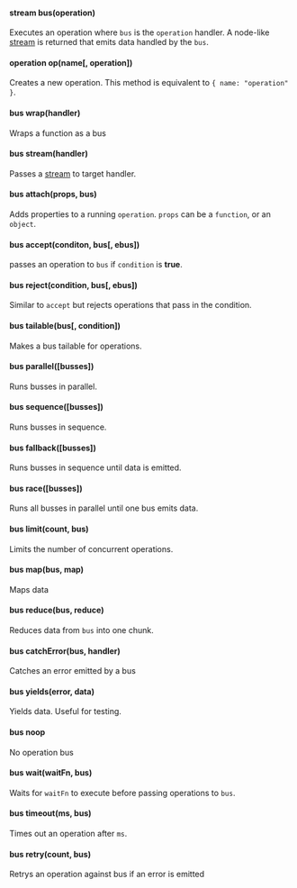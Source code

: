 #### stream bus(operation)

Executes an operation where `bus` is the `operation` handler. A node-like [stream](https://nodejs.org/api/stream.html) is returned that emits data handled by the `bus`.

#### operation op(name[, operation])

Creates a new operation. This method is equivalent to `{ name: "operation" }`.


<Tabs>
  <Example title="simple">
    <Script path="index.js">

var mesh   = require("mesh");
var stream = require("obj-stream");

// create a simple, vanilla bus
var bus = function(operation) {
  var s = new stream.Stream();
  console.log("handle operation", operation);
  setTimeout(function() {
    s.end();
  }, 0);
  return s;
}

// execute an operation
bus(mesh.op("doSomething")).on("end", function() {
  console.log("ended");
});

    </Script>
  </Example>

<Example title="vanilla object">
  <Script path="index.js">
var mesh = require("mesh");

// use wrap utility so we don't have to create an object
// stream
var bus = mesh.wrap(function(operation, next) {
  console.log(operation);
  next();
});

// or use a vanilla object
bus({ name: "doSomething" }).on("end", function() {
  console.log("endeded vanilla object");
});

  </Script>
</Example>
</Tabs>


#### bus wrap(handler)

Wraps a function as a bus


<Tabs>
<Example title="success handling">
<Script path="index.js">  
var mesh = require("mesh");
var bus = mesh.wrap(function(operation, next) {
    next(void 0, "some returned data");
});

bus({}).on("data", function(data) {
  console.log("data: ", data);
});
</Script>
</Example>
<Example title="error handling">
  <Script path="index.js">  
var mesh = require("mesh");
var bus = mesh.wrap(function(operation, next) {
    next(new Error("Whoops! Something went wrong"));
});

bus({}).on("error", function(error) {
  console.log("error: ", error.message);
});
</Script>
</Example>
</Tabs>

#### bus stream(handler)

Passes a [stream](https://nodejs.org/api/stream.html) to target handler.

<Example>
  <Script path="index.js">  

var mesh = require("mesh");

var bus = mesh.stream(function(operation, stream) {
  stream.write({ id: "user1" });
  stream.write({ id: "user2" });
  stream.end();
});

bus({}).on("data", function(data) {
  console.log("data: ", data);
}).on("end", function() {
  console.log("END");
});

</Script>
</Example>

#### bus attach(props, bus)

Adds properties to a running `operation`. `props` can be a `function`, or an `object`.


<Tabs>
<Example title="props as function">
  <Script path="index.js">
var mesh = require("mesh");

var bus = mesh.wrap(function(operation, next) {
  console.log("handled operation: ", operation);
  next();
});

bus = mesh.attach(function(operation) {
  return {
    path: "/users/" + operation.query.id
  }
}, bus);

bus(mesh.op("load", { query: { id: "userId" } }));
  </Script>
</Example>
<Example title="props as object">
  <Script path="index.js">
var mesh = require("mesh");

var bus = mesh.wrap(function(operation, next) {
  console.log("handled operation: ", operation);
  next();
});

bus = mesh.attach({ collection: "users" }, bus);


bus(mesh.op("load", { query: { id: "user1" }}));
  </Script>
</Example>
</Tabs>


#### bus accept(conditon, bus[, ebus])

passes an operation to `bus` if `condition` is **true**.

<Tabs>
<Example title="accept with tester">
<Script path="index.js">
var mesh = require("mesh");

function testOperation(operation) {
  return operation.name === "something";
}

var bus = mesh.accept(testOperation, mesh.wrap(function(operation, next) {
  console.log("handle operation: ", operation);
  next(void 0, { text: "Hello" });
}));

bus(mesh.op("something")).on("data", function(data) {
  console.log("response data: ", data);
}).on("end", function() {
  console.log("something operation ended");
});

bus(mesh.op("rejected")).on("data", function(data) {

  // this should not be logged
  console.log("response data: ", data);
}).on("end", function() {
  console.log("rejected operation ended");
});

</Script>
</Example>
<Example title="else bus">
  <Script path="index.js">
var mesh = require("mesh");

var bus = mesh.wrap(function(operation, next) {
    console.log("handle doSomething op", operation);
    next();
});

// accept also allows operation names
var bus = mesh.accept("doSomething", bus, mesh.wrap(function(operation) {
    console.log("handle doSomething else op", operation);
}));

bus(mesh.op("doSomething"));
bus(mesh.op("doSomethingElse"));

  </Script>
</Example>
<Example title="simple command handler">
  <Script path="index.js">
var mesh = require("mesh");
var sift = require("sift");

function command(query, handler) {
  return mesh.accept(sift(query), mesh.wrap(handler));
}

var commands = [
  command({ name: "insert" }, function(operation, next) {
    console.log("handle insert", operation);
    next(void 0, true);
  }),
  command({ name: "remove" }, function(operation, next) {
    console.log("handle remove", operation);
    next(void 0, true);
  }),
  command({ name: "load", multi: true }, function(operation, next) {
    console.log("handle load multiple", operation);
    next(void 0, true);
  }),
  command({ name: "load" }, function(operation, next) {
    console.log("handle load single item", operation);
    next(void 0, true);
  })
];

var bus = mesh.fallback(commands);

bus(mesh.op("insert"));
bus(mesh.op("remove"));
bus(mesh.op("load"));
bus(mesh.op("load", { multi: true }));

  </Script>
</Example>
</Tabs>

#### bus reject(condition, bus[, ebus])

Similar to `accept` but rejects operations that pass in the condition.


#### bus tailable(bus[, condition])

Makes a bus tailable for operations.

<Tabs>
<Example title="simple">
  <Script path="index.js">
var mesh = require("mesh");

var bus = mesh.wrap(function(operation, next) {
  console.log("handle operation: ", operation);
  next();
});

bus = mesh.tailable(bus);

bus(mesh.op("tail")).on("data", function(operation) {
  console.log("tailed operation: ", operation);
});

bus(mesh.op("load"));
bus(mesh.op("insert"));
bus(mesh.op("say hello"));

  </Script>
</Example>
<Example title="with condition">
  <Script path="index.js">
var mesh = require("mesh");

var bus = mesh.wrap(function(operation, next) {
  console.log("handle operation: ", operation);
  next();
});

bus = mesh.tailable(bus, function(operation) {
    return operation.query.name ===
});

bus(mesh.op("tail", { query: { name: "insert" }})).on("data", function(operation) {
  console.log("tailed operation: ", operation);
});

bus(mesh.op("load"));
bus(mesh.op("insert"));
bus(mesh.op("say hello"));

  </Script>
</Example>
</Tabs>

#### bus parallel([busses])

Runs busses in parallel.

<Example>
  <Script path="index.js">  
var mesh = require("mesh");

var busses = [

  // executed last
  mesh.wrap(function(operation, next) {
    setTimeout(next, 1000, void 0, "end bus 1");
  }),

  // executed first
  mesh.wrap(function(operation, next) {
    setTimeout(next, 500, void 0, "end bus 2");
  })
];

var bus = mesh.parallel(busses);

bus(mesh.op("do something")).on("data", function(message) {
  console.log(message);
});

  </Script>
</Example>


#### bus sequence([busses])

Runs busses in sequence.


<Example>
  <Script path="index.js">  
var mesh = require("mesh");

var busses = [

  // executed first
  mesh.wrap(function(operation, next) {
    setTimeout(next, 1000, void 0, "end bus 1");
  }),

  // executed last
  mesh.wrap(function(operation, next) {
    setTimeout(next, 500, void 0, "end bus 2");
  })
];

var bus = mesh.sequence(busses);

bus(mesh.op("do something")).on("data", function(message) {
  console.log(message);
});

  </Script>
</Example>

#### bus fallback([busses])

Runs busses in sequence until data is emitted.

<Example>
  <Script path="index.js">  
var mesh = require("mesh");

var busses = [

  // executed first - fall through
  mesh.stream(function(operation, stream) {
    console.log("execute bus 1");
    stream.end();
  }),

  // execute second - hit!
  mesh.stream(function(operation, stream) {
    console.log("execute bus 2");
    stream.write("bus 2 data");
    stream.end("more bus 2 data");
  }),

  // never hit
  mesh.stream(function(operation, stream) {
    console.log("execute bus 3 (this shouldn't be logged)")
    stream.end();
  })
];

var bus = mesh.fallback(busses);

bus(mesh.op("do something")).on("data", function(message) {
  console.log(message);
});
</Script>
</Example>

#### bus race([busses])

Runs all busses in parallel until one bus emits data.

<Example>
  <Script path="index.js">  
var mesh = require("mesh");

var busses = [

  // executed first - fall through
  mesh.stream(function(operation, stream) {
    console.log("execute bus 1");
    setTimeout(stream.end.bind(stream), 300, "bus 1 data");
  }),

  // execute second - hit!
  mesh.stream(function(operation, stream) {
    console.log("execute bus 2");
    setTimeout(stream.end.bind(stream), 500, "more bus 2 data");
  }),

  // never hit
  mesh.stream(function(operation, stream) {
    console.log("execute bus 3");
    setTimeout(stream.end.bind(stream), 100, "bus 3 data");
  })
];

var bus = mesh.race(busses);

bus(mesh.op("do something")).on("data", function(message) {
  console.log(message);
});
</Script>
</Example>

#### bus limit(count, bus)

Limits the number of concurrent operations.

<Example>
  <Script path="index.js">  

var mesh = require("mesh");

var bus = mesh.wrap(function(operation, next) {
  console.log("handle operation", operation);
  setTimeout(next, Math.random() * 500, "data");
});

// limit to only one operation at a time
bus = mesh.limit(1, bus);

bus({ name: "insert" });
bus({ name: "load" });
bus({ name: "remove" });

</Script>
</Example>


#### bus map(bus, map)

Maps data

<Example>
  <Script path="index.js">  

var mesh = require("mesh");

var bus = mesh.wrap(function(operation, next) {
  console.log("handle operation: ", operation);
  next(void 0, operation.spell);
});


bus = mesh.map(bus, function(operation, data, stream) {
  console.log("map: ", operation, data);
  data.split("").forEach(function(character) {
    stream.write(character);
  });
  stream.end();
});

bus({ spell: "hello" }).on("data", function(character) {
  console.log("data: ", character);
});

</Script>
</Example>

#### bus reduce(bus, reduce)

Reduces data from `bus` into one chunk.

<Example>
  <Script path="index.js">  

var mesh = require("mesh");

var bus = mesh.stream(function(operation, stream) {
  stream.write("hello");
  stream.write("big");
  stream.end("world");
});


bus = mesh.reduce(bus, function(operation, prev, current) {
  return [].concat(prev, current).join(" ");
});

bus({ }).on("data", function(message) {
  console.log("data: ", message);
});

</Script>
</Example>

#### bus catchError(bus, handler)

Catches an error emitted by a bus

<Example>
  <Script path="index.js">  

var mesh = require("mesh");

var bus = mesh.wrap(function(operation, next) {
  next(new Error("Whoops, something went wrong!"));
});

bus = mesh.catchError(bus, function(error) {
  console.log("caught error: ", error.message);
});

bus({ name: "some command" }).on("error", function(error) {
  console.log("emitted error: ", error.message);
});

</Script>
</Example>

#### bus yields(error, data)

Yields data. Useful for testing.

<Example>
  <Script path="index.js">  
var mesh = require("mesh");

var bus = mesh.yields(void 0, ["chunk 1", "chunk 2"]);

bus({ name: "do something"}).on("data", function(data) {
  console.log("data: ", data);
}).on("end", function() {
  console.log("end operation");
});
  </Script>
</Example>



#### bus noop

No operation bus


<Example>
  <Script path="index.js">  

var mesh    = require("mesh");
var memoize = require("memoizee");

var bus = mesh.noop;

bus({ name: "some command" }).on("data", function(data) {
  console.log("data - shouldn't be logged!");
}).on("end", function() {
  console.log("no operation ended");
});

  </Script>
</Example>

#### bus wait(waitFn, bus)

Waits for `waitFn` to execute before passing operations to `bus`.


<Tabs>
<Example title="simple example">
  <Script path="index.js">  

var mesh    = require("mesh@2.0.3");

var bus = mesh.wrap(function(operation, next) {
  console.log("handle operation: ", operation);
  next(void 0, next);
});

function load(next) {
  console.log("wait...");
  setTimeout(next, 500);
}

bus = mesh.wait(load, bus);

bus(mesh.op("doSomething"));

</Script>

</Example>
<Example title="error example">
  <Script path="index.js">  

var mesh    = require("mesh@2.0.3");

var bus = mesh.wrap(function(operation, next) {
  console.log("handle operation: ", operation);
  next(void 0, next);
});

function load(next) {
  console.log("wait...");
  setTimeout(next, 500, new Error("something went wrong!"));
}

bus = mesh.wait(load, bus);

bus(mesh.op("doSomething")).on("error", function(error) {
  console.log("error: ", error.message);
});

</Script>

</Example>
<Example title="model example">
  <Script path="index.js">  

var mesh    = require("mesh@2.0.3");
var extend  = require("extend");
var sift    = require("sift");
var _       = require("highland");
var memoize = require("memoizee");

// fake data
var fixtures = {
  chains: [
    {
      id: "chain1",
      nextChainId: "chain2"
    },
    {
      id: "chain2",
      nextChainId: "chain3"
    },
    {
      id: "chain3",
      nextChainId: "chain4"
    },
    {
      id: "chain4"
    }
  ]
};

// fake data source handler
var bus = mesh.accept("load", mesh.wrap(function(operation, next) {
  console.log("handle operation: ", operation);

  var foundItems = sift(operation.query, fixtures[operation.collection]);
  if (!foundItems.length) return next(new Error("not found"));

  // simulate network latency
  setTimeout(next, 500, void 0, foundItems[0]);
}));

/**
 * Base model
 */

function Base(properties) {
  extend(this, properties);

  // memoize load so it can only be called once
  var load = memoize(this.reload.bind(this), {
    async: true
  });

  // set the load function and return self
  this.load = function(onLoad) {
    load(onLoad);
    return this;
  }
}

/**
 */

extend(Base.prototype, {

  /**
   * reloads the model from a data source
   */

  reload: function(onLoad) {
    if (!onLoad) onLoad = function() { };
    this
    .bus({ name: "load" })
    .on("data", this.onData.bind(this))
    .once("error", onLoad)
    .once("end", onLoad.bind(this, void 0, this));
  },

  /**
   * set data from the data source as properties
   * of this model
   */

  onData: function(data) {
    extend(this, data);
  }
});

/**
 * Chain model example demonstrating how you
 * can asynchronously load resources without callbacks
 */

function Chain(properties) {
  Base.call(this, properties);
}

/**
 * extend the base model
 */

extend(Chain.prototype, Base.prototype, {

  /**
   * Get the next chain model
   */

  getNext: function(onLoad) {

     // return the next chain model immediately, but
     // wait until THIS model has loaded.
     return new Chain({

      // wait for this model to load, then attach the proper
      // query params to the operation so that this model
      // can load itself
      bus: mesh.wait(this.load, mesh.attach(function() {
        return {
          query: { id: this.nextChainId }
        };
      }.bind(this), this.bus))
    }).load(onLoad);
  }
});

// setup the new chain & attach default props that load
// this chain in
var chain = new Chain({
  bus : mesh.attach({ collection: "chains", query: { id: "chain1" } }, bus)
});

function onChainLoad(err, chain) {
  if (err) {
    console.log("error: ", err.message);
  } else {
    console.log("loaded chain: ", chain);
  }
}

// synchronously get a bunch of chains
chain
.load(onChainLoad)
.getNext(onChainLoad)
.getNext(onChainLoad)
.getNext(onChainLoad)
.getNext(onChainLoad);


  </Script>
</Example>
</Tabs>

#### bus timeout(ms, bus)

Times out an operation after `ms`.


<Example title="simple example">
  <Script path="index.js">  

var mesh    = require("mesh@2.0.3");

var bus = mesh.wrap(function(operation, next) {
  console.log("handle operation: ", operation);
  setTimeout(next, 1000);
});

bus = mesh.timeout(100, bus);

bus(mesh.op("doSomething")).on("error", function(error) {
  console.log("error:", error.message);
});

</Script>

</Example>

#### bus retry(count, bus)

Retrys an operation against bus if an error is emitted

<Example title="simple example">
  <Script path="index.js">  

var mesh    = require("mesh@2.0.3");

var bus = mesh.wrap(function(operation, next) {
  console.log("handle operation: ", operation);
  setTimeout(next, 100, new Error("something went wrong"));
});

bus = mesh.retry(5, bus);

bus(mesh.op("doSomething")).on("error", function(error) {
  console.log("error:", error.message);
});

</Script>

</Example>
